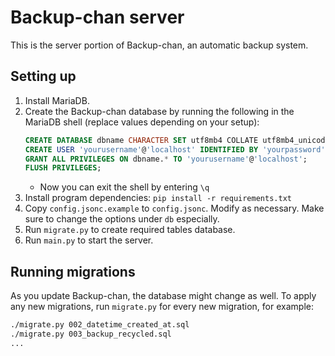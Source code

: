 # Backup-chan server

This is the server portion of Backup-chan, an automatic backup system.

## Setting up

1. Install MariaDB.
1. Create the Backup-chan database by running the following in the MariaDB shell (replace values depending on your setup):
    ```sql
    CREATE DATABASE dbname CHARACTER SET utf8mb4 COLLATE utf8mb4_unicode_ci;
    CREATE USER 'yourusername'@'localhost' IDENTIFIED BY 'yourpassword';
    GRANT ALL PRIVILEGES ON dbname.* TO 'yourusername'@'localhost';
    FLUSH PRIVILEGES;
    ```
    * Now you can exit the shell by entering `\q`
1. Install program dependencies: `pip install -r requirements.txt`
1. Copy `config.jsonc.example` to `config.jsonc`. Modify as necessary. Make sure to change the options under `db` especially.
1. Run `migrate.py` to create required tables database.
1. Run `main.py` to start the server.

## Running migrations

As you update Backup-chan, the database might change as well. To apply any new migrations, run `migrate.py`
for every new migration, for example:

```bash
./migrate.py 002_datetime_created_at.sql
./migrate.py 003_backup_recycled.sql
...
```
